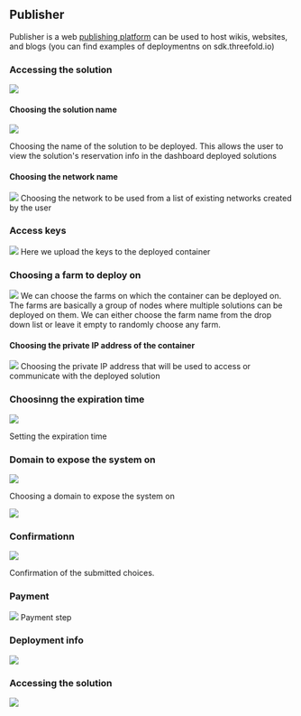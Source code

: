 ## Publisher

Publisher is a web [publishing platform](https://github.com/threefoldfoundation/publishingtools) can be used to host wikis, websites, and blogs (you can find examples of deploymentns on sdk.threefold.io)

### Accessing the solution

![](./img/publisher_1.png)

#### Choosing the solution name

![](./img/publisher_2.png)

Choosing the name of the solution to be deployed. This allows the user to view the solution's reservation info in the dashboard deployed solutions

#### Choosing the network name

![](./img/publisher_3.png)
Choosing the network to be used from a list of existing networks created by the user


### Access keys
![](./img/publisher_5.png)
Here we upload the keys to the deployed container

### Choosing a farm to deploy on
![](./img/publisher_6.png)
We can choose the farms on which the container can be deployed on. The farms are basically a group of nodes where multiple solutions can be deployed on them. We can either choose the farm name from the drop down list or leave it empty to randomly choose any farm.


#### Choosing the private IP address of the container

![](./img/publisher_7.png)
Choosing the private IP address that will be used to access or communicate with the deployed solution

### Choosinng the expiration time
![](./img/publisher_8.png)

Setting the expiration time

### Domain to expose the system on
![](./img/publisher_9.png)

Choosing a domain to expose the system on

![](./img/publisher_10.png)

### Confirmationn
![](./img/publisher_11.png)

Confirmation of the submitted choices.

### Payment
![](./img/publisher_12.png)
Payment step

### Deployment info

![](./img/publisher_13.jpg)


### Accessing the solution
![](./img/publisher_14.jpg)
